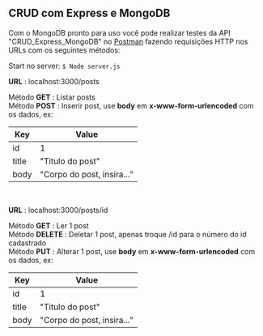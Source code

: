 ## CRUD com Express e MongoDB

Com o MongoDB pronto para uso você pode realizar testes da API "CRUD_Express_MongoDB" no [Postman](https://www.getpostman.com/downloads/) fazendo requisições HTTP nos URLs com os seguintes métodos:

Start no server: ``$ Node server.js``
<br>

**URL** : localhost:3000/posts <br>

Método **GET** : Listar posts <br>
Método **POST** : Inserir post, use __body__ em  __x-www-form-urlencoded__ com os dados, ex: <br>

Key  | Value
------------- | -------------
id  | 1
title  | "Titulo do post" 
body  | "Corpo do post, insira..." 
<br>

**URL** : localhost:3000/posts/id

Método **GET** : Ler 1 post <br>
Método **DELETE** : Deletar 1 post, apenas troque /id para o número do id cadastrado <br>
Método **PUT** : Alterar 1 post, use __body__ em  __x-www-form-urlencoded__ com os dados, ex:

Key  | Value
------------- | -------------
id  | 1
title  | "Titulo do post" 
body  | "Corpo do post, insira..." 
